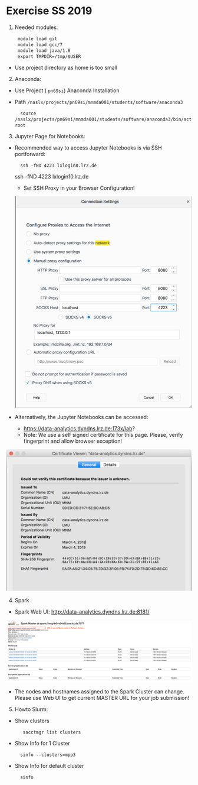 # Exercise SS 2019

1. Needed modules:
	
		module load git
		module load gcc/7
		module load java/1.8
		export TMPDIR=/tmp/$USER

* Use project directory as home is too small


2. Anaconda:

* Use Project ( `pn69si`) Anaconda Installation

* Path `/naslx/projects/pn69si/mnmda001/students/software/anaconda3` 

		source /naslx/projects/pn69si/mnmda001/students/software/anaconda3/bin/activate root


3. Jupyter Page for Notebooks:

* Recommended way to access Jupyter Notebooks is via SSH portforward:
    
        ssh -fND 4223 lxlogin8.lrz.de
	ssh -fND 4223 lxlogin10.lrz.de
        
    * Set SSH Proxy in your Browser Configuration!
    
    ![socks_firefox.png](socks_firefox.png)

* Alternatively, the Jupyter Notebooks can be accessed:
    * https://data-analytics.dyndns.lrz.de:173x/lab?
    * Note: We use a self signed certificate for this page. Please, verify fingerprint and allow browser exception!


    
![fingerprint.png](fingerprint.png)
    

4. Spark

* Spark Web UI: <http://data-analytics.dyndns.lrz.de:8181/>
    
![spark_master.png](spark_master.png)

* The nodes and hostnames assigned to the Spark Cluster can change. Please use Web UI to get current MASTER URL for your job submission! 

5. Howto Slurm:

* Show clusters

         sacctmgr list clusters

* Show Info for 1 Cluster

        sinfo --clusters=mpp3

* Show Info for default cluster
            
        sinfo
